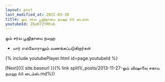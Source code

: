 ```yaml
---
layout: post
last_modified_at: 2021-03-30
title: ஓம் சர்வ பூஜிதாயை நமஹ ௧௧ டைம்ஸ்
youtubeId: Z6aH7ZYRhuk
---
```

 
 
 ஓம் சர்வ பூஜிதாயை நமஹ  
 
 -  யார் எல்லோராலும் வணங்கப்படுகிறார்கள் 
 
  
 
  
 
 
 
 
 
 


{% include youtubePlayer.html id=page.youtubeId %}
 
[Next]({{ site.baseurl }}{% link  split1/_posts/2013-11-27-ஓம் விஷாலை சகாய நமஹ ௧௧ டைம்ஸ்.md%})
 
